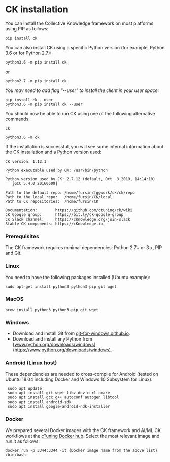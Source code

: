 # CK installation

You can install the Collective Knowledge framework on most platforms using PIP as follows:

```
pip install ck
```

You can also install CK using a specific Python version (for example, Python 3.6 or for Python 2.7):
```
python3.6 -m pip install ck
```
or
```
python2.7 -m pip install ck
```

*You may need to add flag "--user" to install the client in your user space:*
```
pip install ck --user
python3.6 -m pip install ck --user
```

You should now be able to run CK using one of the following alternative commands:
```
ck

python3.6 -m ck
```

If the installation is successful, you will see some internal information 
about the CK installation and a Python version used:

```
CK version: 1.12.1

Python executable used by CK: /usr/bin/python

Python version used by CK: 2.7.12 (default, Oct  8 2019, 14:14:10)
   [GCC 5.4.0 20160609]

Path to the default repo: /home/fursin/fggwork/ck/ck/repo
Path to the local repo:   /home/fursin/CK/local
Path to CK repositories:  /home/fursin/CK

Documentation:        https://github.com/ctuning/ck/wiki
CK Google group:      https://bit.ly/ck-google-group
CK Slack channel:     https://cKnowledge.org/join-slack
Stable CK components: https://cKnowledge.io
```

### Prerequisites

The CK framework requires minimal dependencies: Python 2.7+ or 3.x, PIP and Git. 

### Linux

You need to have the following packages installed (Ubuntu example):

```
sudo apt-get install python3 python3-pip git wget
```

### MacOS

```
brew install python3 python3-pip git wget
```

### Windows

* Download and install Git from [git-for-windows.github.io](https://git-for-windows.github.io).
* Download and install any Python from [www.python.org/downloads/windows](https://www.python.org/downloads/windows).

### Android (Linux host)

These dependencies are needed to cross-compile for Android (tested on Ubuntu 18.04 including Docker and Windows 10 Subsystem for Linux). 

```
 sudo apt update
 sudo apt install git wget libz-dev curl cmake
 sudo apt install gcc g++ autoconf autogen libtool
 sudo apt install android-sdk
 sudo apt install google-android-ndk-installer
```

### Docker

We prepared several Docker images with the CK framework and AI/ML CK workflows 
at the [cTuning Docker hub](https://hub.docker.com/u/ctuning).
Select the most relevant image and run it as follows:
```
docker run -p 3344:3344 -it {Docker image name from the above list} /bin/bash
```
